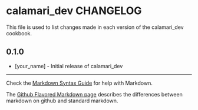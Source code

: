 calamari_dev CHANGELOG
======================

This file is used to list changes made in each version of the calamari_dev cookbook.

0.1.0
-----
- [your_name] - Initial release of calamari_dev

- - -
Check the [Markdown Syntax Guide](http://daringfireball.net/projects/markdown/syntax) for help with Markdown.

The [Github Flavored Markdown page](http://github.github.com/github-flavored-markdown/) describes the differences between markdown on github and standard markdown.
